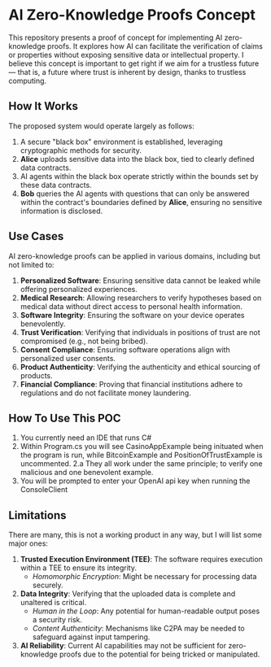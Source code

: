 # AI Zero-Knowledge Proofs Concept

This repository presents a proof of concept for implementing AI zero-knowledge proofs. It explores how AI can facilitate the verification of claims or properties without exposing sensitive data or intellectual property.
I believe this concept is important to get right if we aim for a trustless future — that is, a future where trust is inherent by design, thanks to trustless computing.

## How It Works

The proposed system would operate largely as follows:

1. A secure "black box" environment is established, leveraging cryptographic methods for security.
2. **Alice** uploads sensitive data into the black box, tied to clearly defined data contracts.
3. AI agents within the black box operate strictly within the bounds set by these data contracts.
4. **Bob** queries the AI agents with questions that can only be answered within the contract's boundaries defined by **Alice**, ensuring no sensitive information is disclosed.

## Use Cases

AI zero-knowledge proofs can be applied in various domains, including but not limited to:

1. **Personalized Software**: Ensuring sensitive data cannot be leaked while offering personalized experiences.
2. **Medical Research**: Allowing researchers to verify hypotheses based on medical data without direct access to personal health information.
3. **Software Integrity**: Ensuring the software on your device operates benevolently.
4. **Trust Verification**: Verifying that individuals in positions of trust are not compromised (e.g., not being bribed).
5. **Consent Compliance**: Ensuring software operations align with personalized user consents.
6. **Product Authenticity**: Verifying the authenticity and ethical sourcing of products.
7. **Financial Compliance**: Proving that financial institutions adhere to regulations and do not facilitate money laundering.

## How To Use This POC
1. You currently need an IDE that runs C#
2. Within Program.cs you will see CasinoAppExample being inituated when the program is run, while BitcoinExample and PositionOfTrustExample is uncommented.
2.a They all work under the same principle; to verify one malicious and one benevolent example.
3. You will be prompted to enter your OpenAI api key when running the ConsoleClient

## Limitations

There are many, this is not a working product in any way, but I will list some major ones:

1. **Trusted Execution Environment (TEE)**: The software requires execution within a TEE to ensure its integrity.
   - *Homomorphic Encryption*: Might be necessary for processing data securely.
2. **Data Integrity**: Verifying that the uploaded data is complete and unaltered is critical.
   - *Human in the Loop*: Any potential for human-readable output poses a security risk.
   - *Content Authenticity*: Mechanisms like C2PA may be needed to safeguard against input tampering.
3. **AI Reliability**: Current AI capabilities may not be sufficient for zero-knowledge proofs due to the potential for being tricked or manipulated.
